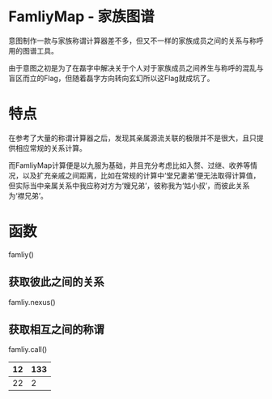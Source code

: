 # FamliyMap - 家族图谱
意图制作一款与家族称谓计算器差不多，但又不一样的家族成员之间的关系与称呼用的图谱工具。

由于意图之初是为了在磊字中解决关于个人对于家族成员之间养生与称呼的混乱与盲区而立的Flag，但随着磊字方向转向玄幻所以这Flag就成坑了。

# 特点
在参考了大量的称谓计算器之后，发现其亲属源流关联的极限并不是很大，且只提供相应常规的关系计算。

而FamliyMap计算便是以九服为基础，并且充分考虑比如入赘、过继、收养等情况，以及扩充亲戚之间距离，比如在常规的计算中‘堂兄妻弟’便无法取得计算值，但实际当中亲属关系中我应称对方为‘嫂兄弟’，彼称我为‘姑小叔’，而彼此关系为‘襟兄弟’。

# 函数
famliy()

## 获取彼此之间的关系
famliy.nexus()

## 获取相互之间的称谓
famliy.call()

|12|133|
|:-|:--|
|22|2|
